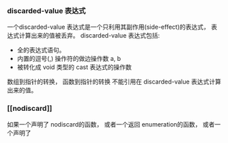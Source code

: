 ### discarded-value 表达式
一个discarded-value 表达式是一个只利用其副作用(side-effect)的表达式， 表达式计算出来的值被丢弃。
discarded-value 表达式包括:

 - 全的表达式语句。
 - 内置的逗号(,) 操作符的做边操作数 a, b 
 - 被转化成 void 类型的 cast 表达式的操作数

数组到指针的转换， 函数到指针的转换 不能引用在 discarded-value 表达式计算出来的值。

###  [[nodiscard]]
如果一个声明了 nodiscard的函数， 或者一个返回 enumeration的函数， 或者一个声明了

<!--stackedit_data:
eyJoaXN0b3J5IjpbLTEzMjkyMTA1MDcsMTgzNzQ4NDc2MCwyOT
YwMjE2MzBdfQ==
-->